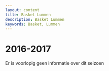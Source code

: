 ```yaml
---
layout: content
title: Basket Lummen
description: Basket Lummen
keywords: Basket, Lummen
---
```


# 2016-2017

Er is voorlopig geen informatie over dit seizoen